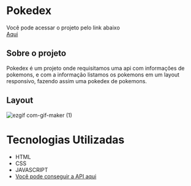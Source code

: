 # Pokedex 
Você pode acessar o projeto pelo link abaixo<br>
<a href="https://vercel.com/daniellins2654/pokedex-master">Aqui</a>

## Sobre o projeto
 Pokedex é um projeto onde requisitamos uma api com informações de pokemons, e com a informação listamos os pokemons em um layout responsivo, fazendo assim uma pokedex de pokemons.
## Layout 

![ezgif com-gif-maker (1)](https://user-images.githubusercontent.com/71731815/126580303-f5020790-8eae-4417-8ef2-960bad0a1824.gif)

# Tecnologias Utilizadas

- HTML 
- CSS
- JAVASCRIPT
- <a href="https://pokeapi.co"> Você pode conseguir a API aqui</a>
